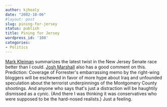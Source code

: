 ```yaml
---
author: kjhealy
date: "2002-10-06"
#layout: post
slug: pining-for-jersey
status: publish
title: Pining for Jersey
wordpress_id: '108'
categories:
- Politics
---
```


[Mark Kleiman](http://markarkleiman.blogspot.com/2002_09_29_markarkleiman_archive.html) summarizes the latest twist in the New Jersey Senate race better than I could. [Josh Marshall](http://talkingpointsmemo.com/oct0201.html#100602137am) also has a good comment on this. Prediction: Coverage of Forrester's embarrassing memo by the right-wing bloggers will be eschewed in favor of more hype about Iraq and unfounded speculation about the terrorist underpinnings of the Montgomery County shootings. And anyone who says that's just a distraction will be haughtily dismissed as a cynic. (And there I was thinking it was conservatives who were supposed to be the hard-nosed realists.) Just a feeling.
